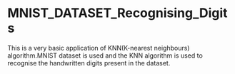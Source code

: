 # MNIST_DATASET_Recognising_Digits
This is a very basic application of KNN(K-nearest neighbours) algorithm.MNIST dataset is used and the KNN algorithm is used to recognise the handwritten digits present in the dataset.
